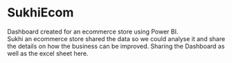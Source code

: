 # SukhiEcom
Dashboard created for an ecommerce store using Power BI.
<br>
Sukhi an ecommerce store shared the data so we could analyse it and share the details on how the business can be improved. Sharing the Dashboard as well as the excel sheet here.
